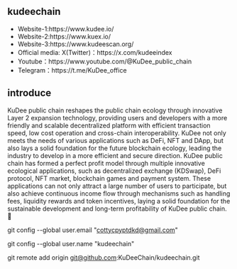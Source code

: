 ## kudeechain


<ul>
<li>Website-1:https://www.kudee.io/ </li>
<li>Website-2:https://www.kuex.io/ </li>
<li>Website-3:https://www.kudeescan.org/ </li>
<li>Official media: X(Twitter)：https://x.com/kudeeindex </li>
<li>Youtube：https://www.youtube.com/@KuDee_public_chain</li>
<li>Telegram：https://t.me/KuDee_office</li>

</ul>

## introduce

KuDee public chain reshapes the public chain ecology through innovative Layer 2 expansion technology, providing users and developers with a more friendly and scalable decentralized platform with efficient transaction speed, low cost operation and cross-chain interoperability. KuDee not only meets the needs of various applications such as DeFi, NFT and DApp, but also lays a solid foundation for the future blockchain ecology, leading the industry to develop in a more efficient and secure direction. KuDee public chain has formed a perfect profit model through multiple innovative ecological applications, such as decentralized exchange (KDSwap), DeFi protocol, NFT market, blockchain games and payment system. These applications can not only attract a large number of users to participate, but also achieve continuous income flow through mechanisms such as handling fees, liquidity rewards and token incentives, laying a solid foundation for the sustainable development and long-term profitability of KuDee public chain. 👋



git config --global user.email "cottycpyptdkd@gmail.com"

  git config --global user.name "kudeechain"

git remote add origin git@github.com:KuDeeChain/kudeechain.git